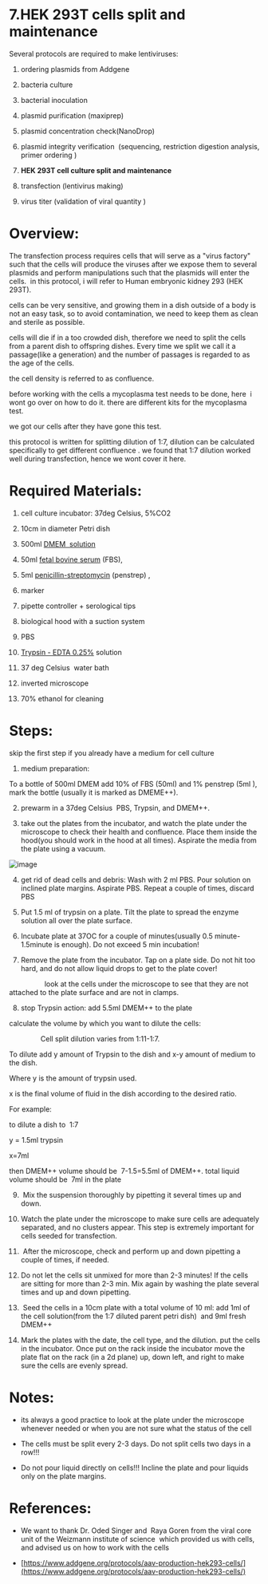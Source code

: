 
7.HEK 293T cells split and maintenance
===================================================

Several protocols are required to make lentiviruses:

1.  ordering plasmids from Addgene
    
2.  bacteria culture
    
3.  bacterial inoculation
    
4.  plasmid purification (maxiprep)
    
5.  plasmid concentration check(NanoDrop)
    
6.  plasmid integrity verification  (sequencing, restriction digestion analysis, primer ordering )
    
7.  **HEK 293T cell culture split and maintenance**
    
8.  transfection (lentivirus making)
    
9.  virus titer (validation of viral quantity )
    

Overview:
=========

The transfection process requires cells that will serve as a "virus factory" such that the cells will produce the viruses after we expose them to several plasmids and perform manipulations such that the plasmids will enter the cells.  in this protocol, i will refer to Human embryonic kidney 293 (HEK 293T).

cells can be very sensitive, and growing them in a dish outside of a body is not an easy task, so to avoid contamination, we need to keep them as clean and sterile as possible.

cells will die if in a too crowded dish, therefore we need to split the cells from a parent dish to offspring dishes. Every time we split we call it a passage(like a generation) and the number of passages is regarded to as the age of the cells.

the cell density is referred to as confluence.

before working with the cells a mycoplasma test needs to be done, here  i wont go over on how to do it. there are different kits for the mycoplasma test.

we got our cells after they have gone this test.

this protocol is written for splitting dilution of 1:7, dilution can be calculated specifically to get different confluence . we found that 1:7 dilution worked well during transfection, hence we wont cover it here.

Required Materials:
===================

1.  cell culture incubator: 37deg Celsius, 5%CO2
    
2.  10cm in diameter Petri dish
    
3.  500ml [DMEM  solution](https://www1.weizmann.ac.il/rechesh/warehouse-catalog/search-results?searchText=020010284&type=1&fromIndex=1&toIndex=50&)
    
4.  50ml [fetal bovine serum](https://www1.weizmann.ac.il/rechesh/warehouse-catalog/search-results?searchText=020029213&type=1&fromIndex=1&toIndex=50&) (FBS),
    
5.  5ml [penicillin-streptomycin](https://www1.weizmann.ac.il/rechesh/warehouse-catalog/search-results?searchText=Penicillin-Streptomycin&type=1&fromIndex=1&toIndex=50) (penstrep) ,
    
6.  marker
    
7.  pipette controller + serological tips
    
8.  biological hood with a suction system
    
9.  PBS
    
10. [Trypsin - EDTA 0.25%](https://www1.weizmann.ac.il/rechesh/warehouse-catalog/search-results?searchText=020048693&type=1&fromIndex=1&toIndex=50&) solution
    
11. 37 deg Celsius  water bath
    
12. inverted microscope
    
13. 70% ethanol for cleaning
    

  

Steps:
======

skip the first step if you already have a medium for cell culture

1.  medium preparation:
    

To a bottle of 500ml DMEM add 10% of FBS (50ml) and 1% penstrep (5ml ), mark the bottle (usually it is marked as DMEME++).

  

2.  prewarm in a 37deg Celsius  PBS, Trypsin, and DMEM++.
    

  

3.  take out the plates from the incubator, and watch the plate under the microscope to check their health and confluence. Place them inside the hood(you should work in the hood at all times). Aspirate the media from the plate using a vacuum.
    



  ![image](https://user-images.githubusercontent.com/111876216/232293607-de25c2b6-1391-443d-9ae9-c539d880bfb9.png)


  

4.  get rid of dead cells and debris: Wash with 2 ml PBS. Pour solution on inclined plate margins. Aspirate PBS. Repeat a couple of times, discard PBS
    

  

5.  Put 1.5 ml of trypsin on a plate. Tilt the plate to spread the enzyme solution all over the plate surface.
    

  

6.  Incubate plate at 37OC for a couple of minutes(usually 0.5 minute-1.5minute is enough). Do not exceed 5 min incubation!
    

  

7.  Remove the plate from the incubator. Tap on a plate side. Do not hit too hard, and do not allow liquid drops to get to the plate cover!
    

                  look at the cells under the microscope to see that they are not attached to the plate surface and are not in clamps.

  

8.  stop Trypsin action: add 5.5ml DMEM++ to the plate
    

calculate the volume by which you want to dilute the cells:

                Cell split dilution varies from 1:11-1:7.

To dilute add y amount of Trypsin to the dish and x-y amount of medium to the dish.

Where y is the amount of trypsin used.

x is the final volume of fluid in the dish according to the desired ratio.

For example:

to dilute a dish to  1:7

y = 1.5ml trypsin

x=7ml

then DMEM++ volume should be  7-1.5=5.5ml of DMEM++. total liquid volume should be  7ml in the plate

  

9.   Mix the suspension thoroughly by pipetting it several times up and down.
    

  

10. Watch the plate under the microscope to make sure cells are adequately separated, and no clusters appear. This step is extremely important for cells seeded for transfection.
    

11.  After the microscope, check and perform up and down pipetting a couple of times, if needed.
    

  

12. Do not let the cells sit unmixed for more than 2-3 minutes! If the cells are sitting for more than 2-3 min. Mix again by washing the plate several times and up and down pipetting.
    

  

13.  Seed the cells in a 10cm plate with a total volume of 10 ml: add 1ml of the cell solution(from the 1:7 diluted parent petri dish)  and 9ml fresh DMEM++
    

  

14. Mark the plates with the date, the cell type, and the dilution. put the cells in the incubator. Once put on the rack inside the incubator move the plate flat on the rack (in a 2d plane) up, down left, and right to make sure the cells are evenly spread.
    

  

Notes:
======

* its always a good practice to look at the plate under the microscope whenever needed or when you are not sure what the status of the cell 
    
* The cells must be split every 2-3 days. Do not split cells two days in a row!!!
    
* Do not pour liquid directly on cells!!! Incline the plate and pour liquids only on the plate margins.
    

References:
===========

* We want to thank Dr. Oded Singer and  Raya Goren from the viral core unit of the Weizmann institute of science  which provided us with cells, and advised us on how to work with the cells
    
* [https://www.addgene.org/protocols/aav-production-hek293-cells/](https://www.addgene.org/protocols/aav-production-hek293-cells/)
